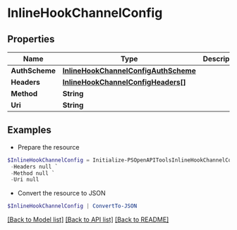 # InlineHookChannelConfig
## Properties

Name | Type | Description | Notes
------------ | ------------- | ------------- | -------------
**AuthScheme** | [**InlineHookChannelConfigAuthScheme**](InlineHookChannelConfigAuthScheme.md) |  | [optional] 
**Headers** | [**InlineHookChannelConfigHeaders[]**](InlineHookChannelConfigHeaders.md) |  | [optional] 
**Method** | **String** |  | [optional] 
**Uri** | **String** |  | [optional] 

## Examples

- Prepare the resource
```powershell
$InlineHookChannelConfig = Initialize-PSOpenAPIToolsInlineHookChannelConfig  -AuthScheme null `
 -Headers null `
 -Method null `
 -Uri null
```

- Convert the resource to JSON
```powershell
$InlineHookChannelConfig | ConvertTo-JSON
```

[[Back to Model list]](../README.md#documentation-for-models) [[Back to API list]](../README.md#documentation-for-api-endpoints) [[Back to README]](../README.md)

